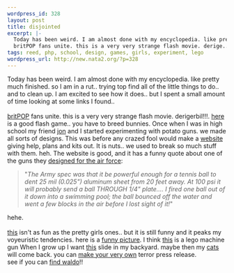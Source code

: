 ```yaml
--- 
wordpress_id: 328
layout: post
title: disjointed
excerpt: |-
  Today has been weird. I am almost done with my encyclopedia. like pretty much finished. so I am in a rut.. trying top find all of the little things to do.. and to clean up. I am excited to see how it does.. but I spent a small amount of time looking at some links I found.. 
  britPOP fans unite. this is a very very strange flash movie. derige...
tags: reed, php, school, design, games, girls, experiment, lego
wordpress_url: http://new.nata2.org/?p=328
---
```

Today has been weird. I am almost done with my encyclopedia. like pretty much finished. so I am in a rut.. trying top find all of the little things to do.. and to clean up. I am excited to see how it does.. but I spent a small amount of time looking at some links I found.. <br/><br/>
<a href="http://www.rathergood.com/mark/">britPOP</a> fans unite. this is a very very strange flash movie. derigerbil!!!. <a href="http://mohsye.com/games/breeder.swf">here</a> is a good flash game.. you have to breed bunnies. Once when I was in high school my friend <a href="http://www.in5anity.org">jon</a> and I started experimenting with potato guns. we made all sorts of designs. This was before any crazed fool would make a <a href="http://216.25.100.182/detail.asp?id=26">website</a> giving help, plans and kits out. It is nuts.. we used to break so much stuff with them. heh. The website is good, and it has a funny quote about one of the guns they <a href="http://216.25.100.182/detail.asp?id=23">designed for the air force</a>: <blockquote>"<i>The Army spec was that it be powerful enough for a tennis ball to dent 25 mil (0.025") aluminum sheet from 20 feet away. At 100 psi it will probably send a ball THROUGH 1/4" plate.... I fired one ball out of it down into a swimming pool; the ball bounced off the water and went a few blocks in the air before I lost sight of it!</i>"</blockquote> hehe. <br/><br/><a href="http://blog.hotornot.com/">this</a> isn't as fun as the pretty girls ones.. but it is still funny and it peaks my voyeuristic tendencies. here is a <a href="http://www.blognewsnetwork.com/members/0000004/images/2002/07/24/bomb-1.jpg">funny picture</a>. I think <a href="http://onyx.malagraphixia.com/H&K_MP5/H&K_MP5.htm">this</a> is a lego machine gun
When I grow up I want <a href="http://www.lesters.com/titanic.htm">this</a> slide in my backyard.
maybe then my <a href="http://homepage3.nifty.com/pee/bun.html">cats</a> will come back. you can <a href="http://subintsoc.net/madlib.php">make your very own</a> terror press release.
<br/>see if you can <a href="http://www.dogbomb.co.uk/display.php?page=waldo">find waldo</a>!! 
